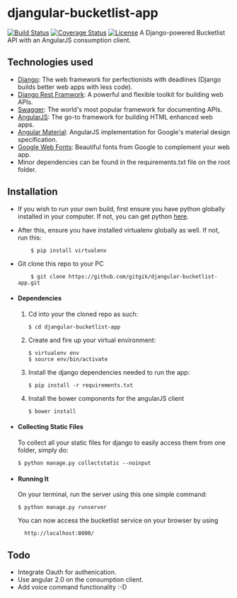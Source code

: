 # djangular-bucketlist-app
[![Build Status](https://travis-ci.org/gitgik/djangular-bucketlist-app.svg?branch=master)](https://travis-ci.org/gitgik/djangular-bucketlist-app) [![Coverage Status](https://coveralls.io/repos/github/gitgik/djangular-bucketlist-app/badge.svg?branch=develop)](https://coveralls.io/github/gitgik/djangular-bucketlist-app?branch=develop) [![License](http://img.shields.io/:license-mit-blue.svg)](http://doge.mit-license.org)
A Django-powered Bucketlist API with an AngularJS consumption client.

## Technologies used
* [Django](https://www.djangoproject.com/): The web framework for perfectionists with deadlines (Django builds better web apps with less code).
* [Django Rest Framwork](http://www.django-rest-framework.org/): A powerful and flexible toolkit for building web APIs.
* [Swagger](http://swagger.io/): The world's most popular framework for documenting APIs.
* [AngularJS](https://angularjs.org/): The go-to framework for building HTML enhanced web apps.
* [Angular Material](https://material.angularjs.org/latest/): AngularJS implementation for Google's material design specification.
* [Google Web Fonts](https://www.google.com/fonts): Beautiful fonts from Google to complement your web app.
* Minor dependencies can be found in the requirements.txt file on the root folder.


## Installation
* If you wish to run your own build, first ensure you have python globally installed in your computer. If not, you can get python [here](https://www.python.org").
* After this, ensure you have installed virtualenv globally as well. If not, run this:
    ```
        $ pip install virtualenv
    ```
* Git clone this repo to your PC
    ```
        $ git clone https://github.com/gitgik/djangular-bucketlist-app.git
    ```


* #### Dependencies
    1. Cd into your the cloned repo as such:
        ```
        $ cd djangular-bucketlist-app
        ```

    2. Create and fire up your virtual environment:
        ```
        $ virtualenv env
        $ source env/bin/activate
        ```
    3. Install the django dependencies needed to run the app:
        ```
        $ pip install -r requirements.txt
        ```
    4. Install the bower components for the angularJS client
        ```
        $ bower install
        ```


* #### Collecting Static Files
    To collect all your static files for django to easily access them from one folder, simply do:
    ```
    $ python manage.py collectstatic --noinput
    ```

* #### Running It
    On your terminal, run the server using this one simple command:
    ```
    $ python manage.py runserver
    ```
    You can now access the bucketlist service on your browser by using
    ```
      http://localhost:8000/
    ```

## Todo
* Integrate Oauth for authenication.
* Use angular 2.0 on the consumption client.
* Add voice command functionality :-D
